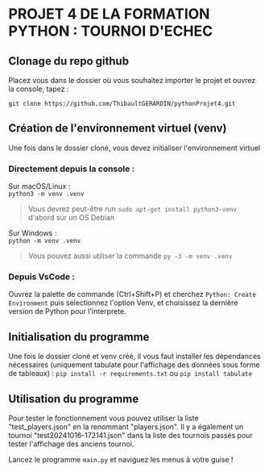 # PROJET 4 DE LA FORMATION PYTHON : TOURNOI D'ECHEC

## Clonage du repo github

Placez vous dans le dossier où vous souhaitez importer le projet et ouvrez la console, tapez :

`git clone https://github.com/ThibaultGERARDIN/pythonProjet4.git`


## Création de l'environnement virtuel (venv)

Une fois dans le dossier cloné, vous devez initialiser l'environnement virtuel

### Directement depuis la console :

Sur macOS/Linux :\
`python3 -m venv .venv`
> Vous devrez peut-être run `sudo apt-get install python3-venv` d'abord sur un OS Debian

Sur Windows :\
`python -m venv .venv`
> Vous pouvez aussi utiliser la commande `py -3 -m venv .venv`

### Depuis VsCode :

Ouvrez la palette de commande (Ctrl+Shift+P) et cherchez `Python: Create Environment` puis selectionnez l'option Venv, et choisissez la dernière version de Python pour l'interprete.

## Initialisation du programme

Une fois le dossier cloné et venv créé, il vous faut installer les dépendances nécessaires (uniquement tabulate pour l'affichage des données sous forme de tableaux) : `pip install -r requirements.txt` ou `pip install tabulate`

## Utilisation du programme

Pour tester le fonctionnement vous pouvez utiliser la liste "test_players.json" en la renommant "players.json". Il y a également un tournoi "test20241016-172141.json" dans la liste des tournois passés pour tester l'affichage des anciens tournoi.

Lancez le programme `main.py` et naviguez les menus à votre guise ! 
